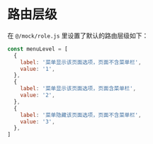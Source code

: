 # 路由层级

在 `@/mock/role.js` 里设置了默认的路由层级如下：

```javascript
const menuLevel = [
  {
    label: '菜单显示该页面选项，页面不含菜单栏',
    value: '1',
  },
  {
    label: '菜单显示该页面选项，页面含菜单栏',
    value: '2',
  },
  {
    label: '菜单隐藏该页面选项，页面不含菜单栏',
    value: '3',
  },
]
```
